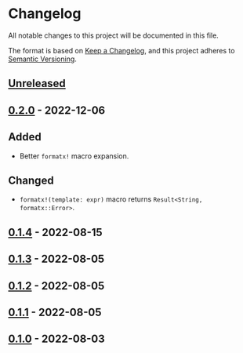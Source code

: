 # Changelog

All notable changes to this project will be documented in this file.

The format is based on [Keep a Changelog](https://keepachangelog.com/en/1.0.0),
and this project adheres to [Semantic Versioning](https://semver.org/spec/v2.0.0.html).

## [Unreleased]

## [0.2.0] - 2022-12-06

## Added

- Better `formatx!` macro expansion.

## Changed

- `formatx!(template: expr)` macro returns `Result<String, formatx::Error>`.

## [0.1.4] - 2022-08-15

## [0.1.3] - 2022-08-05

## [0.1.2] - 2022-08-05

## [0.1.1] - 2022-08-05

## [0.1.0] - 2022-08-03

[Unreleased]: https://github.com/clitic/formatx/compare/v0.2.0...HEAD
[0.2.0]: https://github.com/clitic/formatx/compare/c672c19...v0.2.0
[0.1.4]: https://github.com/clitic/formatx/compare/b2ee21f...c672c19
[0.1.3]: https://github.com/clitic/formatx/compare/39eb3ee...b2ee21f
[0.1.2]: https://github.com/clitic/formatx/compare/0f282e2...39eb3ee
[0.1.1]: https://github.com/clitic/formatx/compare/454cd82...0f282e2
[0.1.0]: https://github.com/clitic/formatx/compare/0a4cc2d...454cd82
